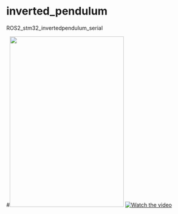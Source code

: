 # inverted_pendulum
ROS2_stm32_invertedpendulum_serial


#<img src="https://user-images.githubusercontent.com/85323075/217139899-5e40a088-55a5-40f4-93b9-085d3a61f0b4.jpg" width="300" height="450" />
[![Watch the video](<img src="https://user-images.githubusercontent.com/85323075/217139899-5e40a088-55a5-40f4-93b9-085d3a61f0b4.jpg" width="300" height="450" />)](https://www.bilibili.com/video/BV1UG4y1T7iE/)
